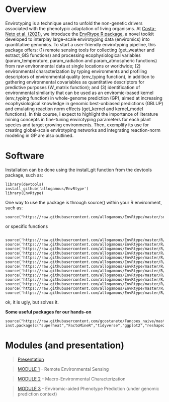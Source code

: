 # Overview

Envirotyping is a technique used to unfold the non-genetic drivers associated with the phenotypic adaptation of living organisms. At [Costa-Neto et al. (2021)](https://github.com/gcostaneto/GEMS_R/blob/main/References/Conceptual%20papers/Costa-Neto%20et%20al%202020%20EnvRtype%20a%20software%20to%20interplay%20enviromics%20and%20quantitative%20genomics%20in%20agriculture.pdf), we introduce the [EnvRtype R package](https://github.com/allogamous/EnvRtype), a novel toolkit developed to interplay large-scale envirotyping data (enviromics) into quantitative genomics. To start a user-friendly envirotyping pipeline, this package offers: (1) remote sensing tools for collecting (get_weather and extract_GIS functions) and processing ecophysiological variables (param_temperature, param_radiation and param_atmospheric functions) from raw environmental data at single locations or worldwide; (2) environmental characterization by typing environments and profiling descriptors of environmental quality (env_typing function), in addition to gathering environmental covariables as quantitative descriptors for predictive purposes (W_matrix function); and (3) identification of environmental similarity that can be used as an enviromic-based kernel (env_typing function) in whole-genome prediction (GP), aimed at increasing ecophysiological knowledge in genomic best-unbiased predictions (GBLUP) and emulating reaction norm effects (get_kernel and kernel_model functions). In this course, I expect to highlight the importance of literature mining concepts in fine-tuning envirotyping parameters for each plant species and target growing environments. Then, exemplify its use for creating global-scale envirotyping networks and integrating reaction-norm modeling in GP are also outlined.

# Software

Installation can be done using the install_git function from the devtools package, such as:

```{r, eval=FALSE}
library(devtools)
install_github('allogamous/EnvRtype')
library(EnvRtype)
```

One way to use the package is through source() within your R environment, such as:

```{r, eval=FALSE}
source("https://raw.githubusercontent.com/allogamous/EnvRtype/master/sourceEnvRtype.R")
```

or specific functions

```{r, eval=FALSE}

source('https://raw.githubusercontent.com/allogamous/EnvRtype/master/R/AtmosphericPAram.R')
source('https://raw.githubusercontent.com/allogamous/EnvRtype/master/R/SradPARAM.R')
source('https://raw.githubusercontent.com/allogamous/EnvRtype/master/R/SupportFUnction.R')
source('https://raw.githubusercontent.com/allogamous/EnvRtype/master/R/EnvTyping.R')
source('https://raw.githubusercontent.com/allogamous/EnvRtype/master/R/Wmatrix.R')
source('https://raw.githubusercontent.com/allogamous/EnvRtype/master/R/covfromraster.R')
source('https://raw.githubusercontent.com/allogamous/EnvRtype/master/R/envKernel.R')
source('https://raw.githubusercontent.com/allogamous/EnvRtype/master/R/gdd.R')
source('https://raw.githubusercontent.com/allogamous/EnvRtype/master/R/getGEenriched.R')
source('https://raw.githubusercontent.com/allogamous/EnvRtype/master/R/get_weather_gis.R')
source('https://raw.githubusercontent.com/allogamous/EnvRtype/master/R/processWTH.R')
source('https://raw.githubusercontent.com/allogamous/EnvRtype/master/R/met_kernel_model.R')
source('https://raw.githubusercontent.com/allogamous/EnvRtype/master/R/summary_weather.R')
```
ok, it is ugly, but solves it.


**Some useful packages for our hands-on**

```{r, eval=FALSE}
source("https://raw.githubusercontent.com/gcostaneto/Funcoes_naive/master/instpackage.R")
inst.package(c("superheat","FactoMineR","tidyverse","ggplot2","reshape2","plyr"))
```

# Modules (and presentation)

> [Presentation](https://github.com/gcostaneto/EnvRtype_course/blob/main/EnvRtype_lecture.pdf) 

> [MODULE 1](https://github.com/gcostaneto/EnvRtype_course/blob/main/MODULE1.md) - Remote Environmental Sensing

> [MODULE 2](https://github.com/gcostaneto/EnvRtype_course/blob/main/MODULE2.md) - Macro-Environmental Characterization

> [MODULE 3](https://github.com/gcostaneto/EnvRtype_course/blob/main/MODULE3.md) - Enviromic-aided Phenotype Prediction (under genomic prediction context) 

